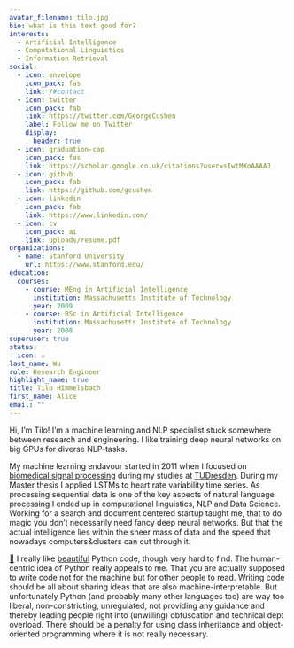 ```yaml
---
avatar_filename: tilo.jpg
bio: what is this text good for?
interests:
  - Artificial Intelligence
  - Computational Linguistics
  - Information Retrieval
social:
  - icon: envelope
    icon_pack: fas
    link: /#contact
  - icon: twitter
    icon_pack: fab
    link: https://twitter.com/GeorgeCushen
    label: Follow me on Twitter
    display:
      header: true
  - icon: graduation-cap
    icon_pack: fas
    link: https://scholar.google.co.uk/citations?user=sIwtMXoAAAAJ
  - icon: github
    icon_pack: fab
    link: https://github.com/gcushen
  - icon: linkedin
    icon_pack: fab
    link: https://www.linkedin.com/
  - icon: cv
    icon_pack: ai
    link: uploads/resume.pdf
organizations:
  - name: Stanford University
    url: https://www.stanford.edu/
education:
  courses:
    - course: MEng in Artificial Intelligence
      institution: Massachusetts Institute of Technology
      year: 2009
    - course: BSc in Artificial Intelligence
      institution: Massachusetts Institute of Technology
      year: 2008
superuser: true
status:
  icon: ☕️
last_name: Wu
role: Research Engineer
highlight_name: true
title: Tilo Himmelsbach
first_name: Alice
email: ""
---
```

Hi, I’m Tilo! I’m a machine learning and NLP specialist stuck somewhere between research and engineering. I like training deep neural networks on big GPUs for diverse NLP-tasks.

My machine learning endavour started in 2011 when I focused on [biomedical signal processing](https://iopscience.iop.org/article/10.1088/0967-3334/35/8/1551/) during my studies at [TUDresden](https://tu-dresden.de/ing/elektrotechnik/ibmt/forschung/bsv?set_language=en). During my Master thesis I applied LSTMs to heart rate variability time series. As processing sequential data is one of the key aspects of natural language processing I ended up in computational linguistics, NLP and Data Science.\
Working for a search and document centered startup taught me, that to do magic you don’t necessarily need fancy deep neural networks. But that the actual intelligence lies within the sheer mass of data and the speed that nowadays computers&clusters can cut through it.

[🐍](<>) I really like [beautiful](https://github.com/psf/black) Python code, though very hard to find. The human-centric idea of Python really appeals to me. That you are actually supposed to write code not for the machine but for other people to read. Writing code should be all about sharing ideas that are also machine-interpretable. But unfortunately Python (and probably many other languages too) are way too liberal, non-constricting, unregulated, not providing any guidance and thereby leading people right into (unwilling) obfuscation and technical dept overload. There should be a penalty for using class inheritance and object-oriented programming where it is not really necessary.